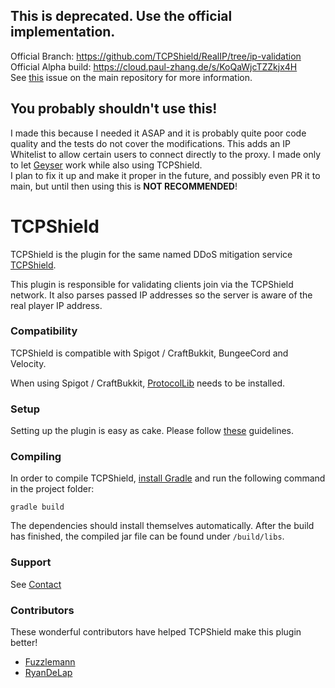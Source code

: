 ## This is deprecated. Use the official implementation.
Official Branch: https://github.com/TCPShield/RealIP/tree/ip-validation  
Official Alpha build: https://cloud.paul-zhang.de/s/KoQaWjcTZZkjx4H  
See [this](https://github.com/TCPShield/RealIP/issues/23#issuecomment-735402883) issue on the main repository for more information.

## You probably shouldn't use this! 
I made this because I needed it ASAP and it is probably quite poor code quality and the tests do not cover the modifications. 
This adds an IP Whitelist to allow certain users to connect directly to the proxy. I made only to let [Geyser](https://geysermc.org/) work while also using TCPShield.   
I plan to fix it up and make it proper in the future, and possibly even PR it to main, but until then using this is **NOT RECOMMENDED**!

# TCPShield
TCPShield is the plugin for the same named DDoS mitigation service [TCPShield](https://tcpshield.com).

This plugin is responsible for validating clients join via the TCPShield network.
It also parses passed IP addresses so the server is aware of the real player IP address.  

### Compatibility

TCPShield is compatible with Spigot / CraftBukkit, BungeeCord and Velocity.

When using Spigot / CraftBukkit, [ProtocolLib](https://github.com/aadnk/ProtocolLib) needs to be installed.

### Setup
Setting up the plugin is easy as cake. Please follow [these](https://docs.tcpshield.com/onboarding/tcpshield-plugin) guidelines. 

### Compiling
In order to compile TCPShield, [install Gradle](https://docs.gradle.org/current/userguide/installation.html) and run the following command in the project folder:
```
gradle build
```

The dependencies should install themselves automatically. After the build has finished, the compiled jar file can be found under `/build/libs`.

### Support
See [Contact](https://docs.tcpshield.com/about-us)

### Contributors

These wonderful contributors have helped TCPShield make this plugin better! 

* [Fuzzlemann](https://github.com/Fuzzlemann)
* [RyanDeLap](https://github.com/RyanDeLap)
